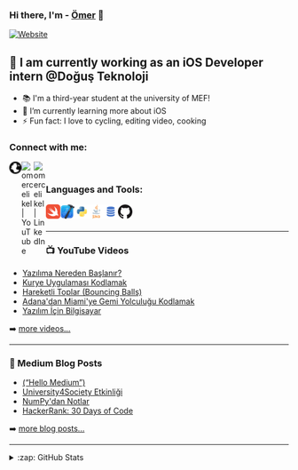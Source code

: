 ### Hi there, I'm - [Ömer][website] 👋

[![Website](https://img.shields.io/website?label=omercelikel.com&style=for-the-badge&url=https%3A%2F%2Fomercelikel.com)](https://omercelikel.com)


##  I am currently working as an iOS Developer intern @Doğuş Teknoloji
- 📚 I'm a third-year student at the university of MEF!
- 🎯 I’m currently learning more about iOS
- ⚡ Fun fact: I love to cycling, editing video, cooking 
<!---
### Spotify Playing 🎧

[<img src="https://now-playing-codestackr.vercel.app/api/spotify-playing" alt="OmerCelikel Spotify Playing" width="350" />](https://open.spotify.com/artist/7jdFEYD2LTYjfwxOdlVjmc)
--->
### Connect with me:

[<img align="left" alt="omercelikel.com" width="22px" src="https://raw.githubusercontent.com/iconic/open-iconic/master/svg/globe.svg" />][website]
[<img align="left" alt="omercelikel | YouTube" width="22px" src="https://cdn.jsdelivr.net/npm/simple-icons@v3/icons/youtube.svg" />][youtube]
[<img align="left" alt="omercelikel | LinkedIn" width="22px" src="https://cdn.jsdelivr.net/npm/simple-icons@v3/icons/linkedin.svg" />][linkedin]

<br />

### Languages and Tools:
[<img align="left" alt="Swift" width="26px" src="https://raw.githubusercontent.com/github/explore/78df643247d429f6cc873026c0622819ad797942/topics/swift/swift.png" />][webdevplaylist]

[<img align="left" alt="Xcode" width="26px" src="https://raw.githubusercontent.com/github/explore/78df643247d429f6cc873026c0622819ad797942/topics/xcode/xcode.png" />][webdevplaylist]

[<img align="left" alt="Python" width="26px" src="https://raw.githubusercontent.com/github/explore/80688e429a7d4ef2fca1e82350fe8e3517d3494d/topics/python/python.png" />][webdevplaylist]

[<img align="left" alt="Java" width="26px" src="https://raw.githubusercontent.com/github/explore/80688e429a7d4ef2fca1e82350fe8e3517d3494d/topics/java/java.png" />][webdevplaylist]

[<img align="left" alt="SQL" width="26px" src="https://raw.githubusercontent.com/github/explore/80688e429a7d4ef2fca1e82350fe8e3517d3494d/topics/sql/sql.png" />][webdevplaylist]

[<img align="left" alt="GitHub" width="26px" src="https://raw.githubusercontent.com/github/explore/78df643247d429f6cc873026c0622819ad797942/topics/github/github.png" />][webdevplaylist]


<br />
<br />

---

### 📺 YouTube Videos

<!-- YOUTUBE:START -->
- [Yazılıma Nereden Başlanır?](https://www.youtube.com/watch?v=YmbC2ewg0OU)
- [Kurye Uygulaması Kodlamak](https://www.youtube.com/watch?v=uWpBMWcPMJk)
- [Hareketli Toplar (Bouncing Balls)](https://www.youtube.com/watch?v=yR3QtTd9f70)
- [Adana'dan Miami'ye Gemi Yolculuğu Kodlamak](https://www.youtube.com/watch?v=yJq_3f1ioso)
- [Yazılım İçin Bilgisayar](https://www.youtube.com/watch?v=rSlsiQ0Um8g)
<!-- YOUTUBE:END -->

➡️ [more videos...](https://youtube.com/OmerCelikel)

---

### 📕 Medium Blog Posts

<!-- BLOG-POST-LIST:START -->
- [(“Hello Medium”)](https://celikelomer.medium.com/hello-medium-206e05026067)
- [University4Society Etkinliği](https://celikelomer.medium.com/university4society-etkinli%C4%9Fi-93c30e79e52f)
- [NumPy'dan Notlar](https://celikelomer.medium.com/numpydan-notlar-42448016d0fe)
- [HackerRank: 30 Days of Code ](https://celikelomer.medium.com/hackerrank-30-days-of-code-day-1-data-types-28b5a467d05)
<!-- BLOG-POST-LIST:END -->

➡️ [more blog posts...](https://celikelomer.medium.com/)

---

<details>
<summary>:zap: GitHub Stats</summary>
  
![Omer's GitHub stats](https://github-readme-stats.vercel.app/api?username=omercelikel&theme=cobalt&show_icons=true)

</details>



[website]: https://omercelikel.com
[youtube]: https://youtube.com/OmerCelikel
[instagram]: https://instagram.com/celikelomerr
[linkedin]: https://linkedin.com/in/omer-celikel
[webdevplaylist]: https://www.youtube.com/playlist?list=PLkwxH9e_vrAJ0WbEsFA9W3I1W-g_BTsbt
[cssplaylist]: https://www.youtube.com/playlist?list=PLkwxH9e_vrALSdvZuEh6gqQdmDoDIoqz4
